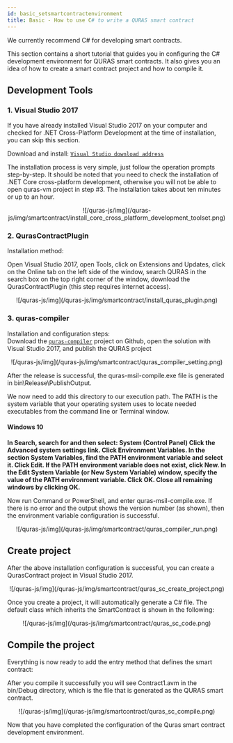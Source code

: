 ```yaml
---
id: basic_setsmartcontractenvironment
title: Basic - How to use C# to write a QURAS smart contract
---
```


We currently recommend C# for developing smart contracts.

This section contains a short tutorial that guides you in configuring the C# development environment for QURAS smart contracts. It also gives you an idea of ​​how to create a smart contract project and how to compile it.

## Development Tools

### 1. Visual Studio 2017

If you have already installed Visual Studio 2017 on your computer and checked for .NET Cross-Platform Development at the time of installation, you can skip this section.

Download and install: [`Visual Studio download address`](https://visualstudio.microsoft.com/vs/community/) <br/>

The installation process is very simple, just follow the operation prompts step-by-step. It should be noted that you need to check the installation of .NET Core cross-platform development, otherwise you will not be able to open quras-vm project in step #3. The installation takes about ten minutes or up to an hour.

<center>![/quras-js/img](/quras-js/img/smartcontract/install_core_cross_platform_development_toolset.png)</center>

### 2. QurasContractPlugin

<p>Installation method:</p>

<p>Open Visual Studio 2017, open Tools, click on Extensions and Updates, click on the Online tab on the left side of the window, search QURAS in the search box on the top right corner of the window, download the QurasContractPlugin (this step requires internet access).</p>

<center>![/quras-js/img](/quras-js/img/smartcontract/install_quras_plugin.png)</center>

### 3. quras-compiler

Installation and configuration steps:<br/>
Download the [`quras-compiler`](https://bitbucket.org/qurasdev/quras-sc-compiler/src/master/) project on Github, open the solution with Visual Studio 2017, and publish the QURAS project

<center>![/quras-js/img](/quras-js/img/smartcontract/quras_compiler_setting.png)</center>

After the release is successful, the quras-msil-compile.exe file is generated in bin\Release\PublishOutput.

We now need to add this directory to our execution path. The PATH is the system variable that your operating system uses to locate needed executables from the command line or Terminal window.

#### Windows 10

<b>In Search, search for and then select: System (Control Panel) Click the Advanced system settings link. Click Environment Variables. In the section System Variables, find the PATH environment variable and select it. Click Edit. If the PATH environment variable does not exist, click New. In the Edit System Variable (or New System Variable) window, specify the value of the PATH environment variable. Click OK. Close all remaining windows by clicking OK.</b>

Now run Command or PowerShell, and enter quras-msil-compile.exe. If there is no error and the output shows the version number (as shown), then the environment variable configuration is successful.

<center>![/quras-js/img](/quras-js/img/smartcontract/quras_compiler_run.png)</center>

## Create project

After the above installation configuration is successful, you can create a QurasContract project in Visual Studio 2017.

<center>![/quras-js/img](/quras-js/img/smartcontract/quras_sc_create_project.png)</center>

Once you create a project, it will automatically generate a C# file. The default class which inherits the SmartContract is shown in the following:

<center>![/quras-js/img](/quras-js/img/smartcontract/quras_sc_code.png)</center>

## Compile the project

Everything is now ready to add the entry method that defines the smart contract:

After you compile it successfully you will see Contract1.avm in the bin/Debug directory, which is the file that is generated as the QURAS smart contract.

<center>![/quras-js/img](/quras-js/img/smartcontract/quras_sc_compile.png)</center>

Now that you have completed the configuration of the Quras smart contract development environment.